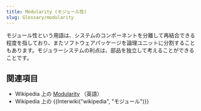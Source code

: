 ```yaml
---
title: Modularity (モジュール性)
slug: Glossary/modularity
---
```

モジュール性という用語は、システムのコンポーネントを分離して再結合できる程度を指しており、またソフトウェアパッケージを論理ユニットに分割することもあります。モジュラーシステムの利点は、部品を独立して考えることができることです。

## 関連項目

- Wikipedia 上の [Modularity](https://en.wikipedia.org/wiki/Modularity) （英語）
- Wikipedia 上の {{Interwiki("wikipedia", "モジュール")}}
